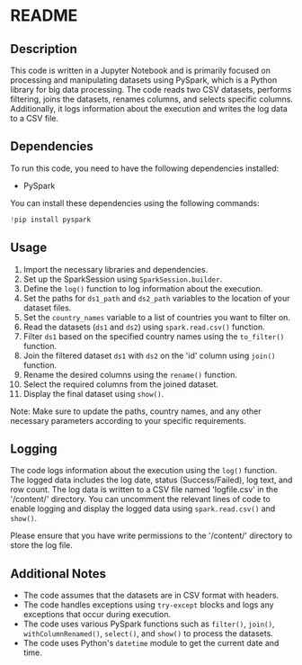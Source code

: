 # README

## Description
This code is written in a Jupyter Notebook and is primarily focused on processing and manipulating datasets using PySpark, which is a Python library for big data processing. The code reads two CSV datasets, performs filtering, joins the datasets, renames columns, and selects specific columns. Additionally, it logs information about the execution and writes the log data to a CSV file.

## Dependencies
To run this code, you need to have the following dependencies installed:
- PySpark

You can install these dependencies using the following commands:

```python
!pip install pyspark
```

## Usage
1. Import the necessary libraries and dependencies.
2. Set up the SparkSession using `SparkSession.builder`.
3. Define the `log()` function to log information about the execution.
4. Set the paths for `ds1_path` and `ds2_path` variables to the location of your dataset files.
5. Set the `country_names` variable to a list of countries you want to filter on.
6. Read the datasets (`ds1` and `ds2`) using `spark.read.csv()` function.
7. Filter `ds1` based on the specified country names using the `to_filter()` function.
8. Join the filtered dataset `ds1` with `ds2` on the 'id' column using `join()` function.
9. Rename the desired columns using the `rename()` function.
10. Select the required columns from the joined dataset.
11. Display the final dataset using `show()`.

Note: Make sure to update the paths, country names, and any other necessary parameters according to your specific requirements.

## Logging
The code logs information about the execution using the `log()` function. The logged data includes the log date, status (Success/Failed), log text, and row count. The log data is written to a CSV file named 'logfile.csv' in the '/content/' directory. You can uncomment the relevant lines of code to enable logging and display the logged data using `spark.read.csv()` and `show()`.

Please ensure that you have write permissions to the '/content/' directory to store the log file.

## Additional Notes
- The code assumes that the datasets are in CSV format with headers.
- The code handles exceptions using `try-except` blocks and logs any exceptions that occur during execution.
- The code uses various PySpark functions such as `filter()`, `join()`, `withColumnRenamed()`, `select()`, and `show()` to process the datasets.
- The code uses Python's `datetime` module to get the current date and time.

